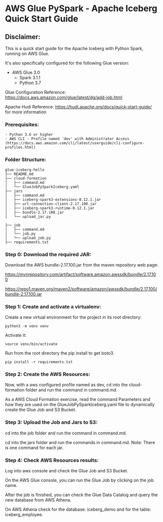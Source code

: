 # AWS Glue PySpark - Apache Iceberg Quick Start Guide

## Disclaimer:
This is a quick start guide for the Apache Iceberg with Python Spark, running on AWS Glue.

It's also specifically configured for the following Glue version:
- AWS Glue 3.0
    * Spark 3.1.1 
    * Python 3.7

Glue Configuration Reference: https://docs.aws.amazon.com/glue/latest/dg/add-job.html

Apache Hudi Reference: https://hudi.apache.org/docs/quick-start-guide/ for more information

### Prerequisites:
    - Python 3.6 or higher
    - AWS CLI - Profile named 'dev' with Administrator Access (https://docs.aws.amazon.com/cli/latest/userguide/cli-configure-profiles.html)
    
### Folder Structure:

```
glue-iceberg-hello
├── README.md
├── cloud-formation
│   ├── command.md
│   └── GlueJobPySparkIceberg.yaml
├── jars
│   ├── command.md
│   ├── iceberg-spark3-extensions-0.12.1.jar
│   ├── url-connection-client-2.17.100.jar
│   ├── iceberg-spark3-runtime-0.12.1.jar
│   ├── bundle-2.17.100.jar
│   └── upload_jar.py

├── job
│   ├── command.md
│   └── job.py
│   └── upload_job.py
├── requirements.txt

```

### Step 0: Download the required JAR:

Download the AWS bundle-2.17.100.jar from the maven repository web page:

https://mvnrepository.com/artifact/software.amazon.awssdk/bundle/2.17.100

https://repo1.maven.org/maven2/software/amazon/awssdk/bundle/2.17.100/bundle-2.17.100.jar

### Step 1: Create and activate a virtualenv:

Create a new virtual environment for the project in its root directory:

```
python3 -m venv venv
```

Activate it:

```
source venv/bin/activate
```

Run from the root directory the pip install to get boto3.

```
pip install -r requirements.txt
```

### Step 2: Create the AWS Resources:

Now, with a aws configured profile named as dev, cd into the cloud-formation folder and run the command in command.md.

As a AWS Cloud Formation exercise, read the command Parameters and how they are used on the GlueJobPySparkIceberg.yaml file to dynamically create the Glue Job and S3 Bucket.

### Step 3: Upload the Job and Jars to S3:
cd into the job folder and run the command in command.md.

cd into the jars folder and run the commands in command.md. Note: There is one command for each jar.

### Step 4: Check AWS Resources results:

Log into aws console and check the Glue Job and S3 Bucket.

On the AWS Glue console, you can run the Glue Job by clicking on the job name.

After the job is finished, you can check the Glue Data Catalog and query the new database from AWS Athena.

On AWS Athena check for the database: iceberg_demo and for the table: iceberg_employee.


